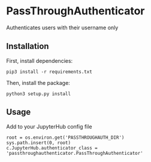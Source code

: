 # PassThroughAuthenticator

Authenticates users with their username only

## Installation

First, install dependencies:

    pip3 install -r requirements.txt

Then, install the package:

    python3 setup.py install

## Usage

Add to your JupyterHub config file

    root = os.environ.get('PASSTHROUGHAUTH_DIR')
    sys.path.insert(0, root)
    c.JupyterHub.authenticator_class = 'passthroughauthenticator.PassThroughAuthenticator'
